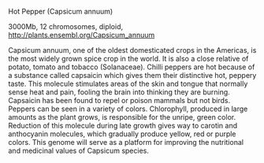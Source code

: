 
Hot Pepper (Capsicum annuum)

3000Mb, 12 chromosomes, diploid, http://plants.ensembl.org/Capsicum_annuum

Capsicum annuum, one of the oldest domesticated crops in the Americas, is the most widely grown spice crop in the world. It is also a close relative of potato, tomato and tobacco (Solanaceae). Chilli peppers are hot because of a substance called capsaicin which gives them their distinctive hot, peppery taste. This molecule stimulates areas of the skin and tongue that normally sense heat and pain, fooling the brain into thinking they are burning. Capsaicin has been found to repel or poison mammals but not birds. Peppers can be seen in a variety of colors. Chlorophyll, produced in large amounts as the plant grows, is responsible for the unripe, green color. Reduction of this molecule during late growth gives way to carotin and anthocyanin molecules, which gradually produce yellow, red or purple colors. This genome will serve as a platform for improving the nutritional and medicinal values of Capsicum species.
